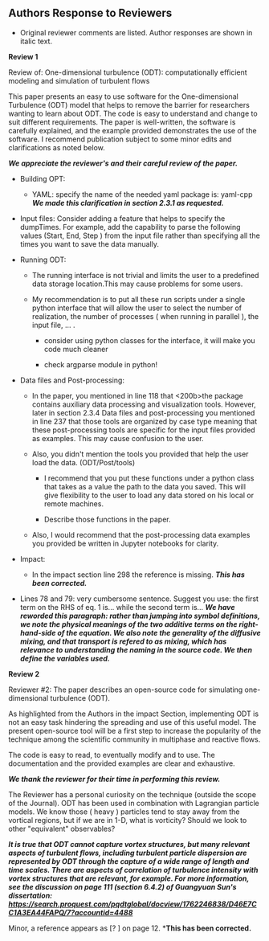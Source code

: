 ## Authors Response to Reviewers
* Original reviewer comments are listed. Author responses are shown in italic text.

**Review 1**

Review of: One-dimensional turbulence (ODT): computationally efficient
modeling and simulation of turbulent flows

This paper presents an easy to use software for the One-dimensional
Turbulence (ODT) model that helps to remove the barrier for researchers
wanting to learn about ODT. The code is easy to understand and change to
suit different requirements. The paper is well-written, the software is
carefully explained, and the example provided demonstrates the use of
the software. I recommend publication subject to some minor edits and
clarifications as noted below.

***We appreciate the reviewer's and their careful review of the paper.***

-   Building OPT:

    -   YAML: specify the name of the needed yaml package is: yaml-cpp
    ***We made this clarification in section 2.3.1 as requested.***

-   Input files: Consider adding a feature that helps to specify the
    dumpTimes. For example, add the capability to parse the following
    values (Start, End, Step ) from the input file rather than
    specifying all the times you want to save the data manually.

-   Running ODT:

    -   The running interface is not trivial and limits the user to a
        predefined data storage location.This may cause problems for
        some users.

    -   My recommendation is to put all these run scripts under a single
        python interface that will allow the user to select the number
        of realization, the number of processes ( when running in
        parallel ), the input file, \... .

        -   consider using python classes for the interface, it will
            make you code much cleaner

        -   check argparse module in python!

-   Data files and Post-processing:

    -   In the paper, you mentioned in line 118 that \<200b\>the package
        contains auxiliary data processing and visualization tools.
        However, later in section 2.3.4 Data files and post-processing
        you mentioned in line 237 that those tools are organized by case
        type meaning that these post-processing tools are specific for
        the input files provided as examples. This may cause confusion
        to the user.

    -   Also, you didn't mention the tools you provided that help the
        user load the data. (ODT/Post/tools)

        -   I recommend that you put these functions under a python
            class that takes as a value the path to the data you saved.
            This will give flexibility to the user to load any data
            stored on his local or remote machines.

        -   Describe those functions in the paper.

    -   Also, I would recommend that the post-processing data examples
        you provided be written in Jupyter notebooks for clarity.

-   Impact:

    -   In the impact section line 298 the reference is missing.
    ***This has been corrected.***

-   Lines 78 and 79: very cumbersome sentence. Suggest you use: the
    first term on the RHS of eq. 1 is\... while the second term is\...
    ***We have reworded this paragraph: rather than jumping into symbol definitions, we note the physical meanings of the two additive terms on the right-hand-side of the equation. We also note the generality of the diffusive mixing, and that transport is refered to as mixing, which has relevance to understanding the naming in the source code. We then define the variables used.***

**Review 2**

Reviewer \#2: The paper describes an open-source code for simulating
one-dimensional turbulence (ODT).

As highlighted from the Authors in the impact Section, implementing ODT
is not an easy task hindering the spreading and use of this useful
model. The present open-source tool will be a first step to increase the
popularity of the technique among the scientific community in multiphase
and reactive flows.

The code is easy to read, to eventually modify and to use. The
documentation and the provided examples are clear and exhaustive.

***We thank the reviewer for their time in performing this review.***

The Reviewer has a personal curiosity on the technique (outside the
scope of the Journal). ODT has been used in combination with Lagrangian
particle models. We know those ( heavy ) particles tend to stay away
from the vortical regions, but if we are in 1-D, what is vorticity?
Should we look to other \"equivalent\" observables?

***It is true that ODT cannot capture vortex structures, but many relevant aspects of turbulent flows, including turbulent particle dispersion are represented by ODT through the capture of a wide range of length and time scales. There are aspects of correlation of turbulence intensity with vortex structures that are relevant, for example. For more information, see the discussion on page 111 (section 6.4.2) of Guangyuan Sun's dissertation: https://search.proquest.com/pqdtglobal/docview/1762246838/D46E7CC1A3EA44FAPQ/7?accountid=4488***

Minor, a reference appears as \[? \] on page 12.
***This has been corrected.**


